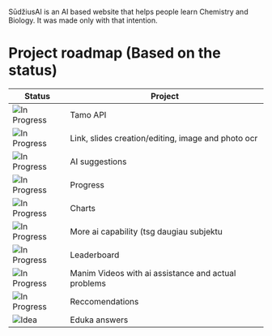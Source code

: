SūdžiusAI is an AI based website that helps people learn Chemistry and Biology.
It was made only with that intention.



# Project roadmap (Based on the status)

| Status                                                                | Project                                                             |
|-----------------------------------------------------------------------|----------------------------------------------------------------------|
| ![In Progress](https://img.shields.io/badge/status-In_Progress-yellow)| Tamo API                                                 |  
| ![In Progress](https://img.shields.io/badge/status-In_Progress-yellow)| Link, slides creation/editing, image and photo ocr               | 
| ![In Progress](https://img.shields.io/badge/status-In_Progress-yellow)          | AI suggestions|
| ![In Progress](https://img.shields.io/badge/status-In_Progress-yellow)         | Progress|
| ![In Progress](https://img.shields.io/badge/status-In_Progress-yellow)         | Charts|
| ![In Progress](https://img.shields.io/badge/status-In_Progress-yellow)          | More ai capability (tsg daugiau subjektu|
| ![In Progress](https://img.shields.io/badge/status-In_Progress-yellow)           | Leaderboard|
| ![In Progress](https://img.shields.io/badge/status-In_Progress-yellow)           | Manim Videos with ai assistance and actual problems|
| ![In Progress](https://img.shields.io/badge/status-In_Progress-yellow)           | Reccomendations|
| ![Idea](https://img.shields.io/badge/status-Checking-cyan)            | Eduka answers                                            |

